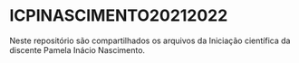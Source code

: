 # ICPINASCIMENTO20212022
Neste repositório são compartilhados os arquivos da Iniciação científica da discente Pamela Inácio Nascimento.
